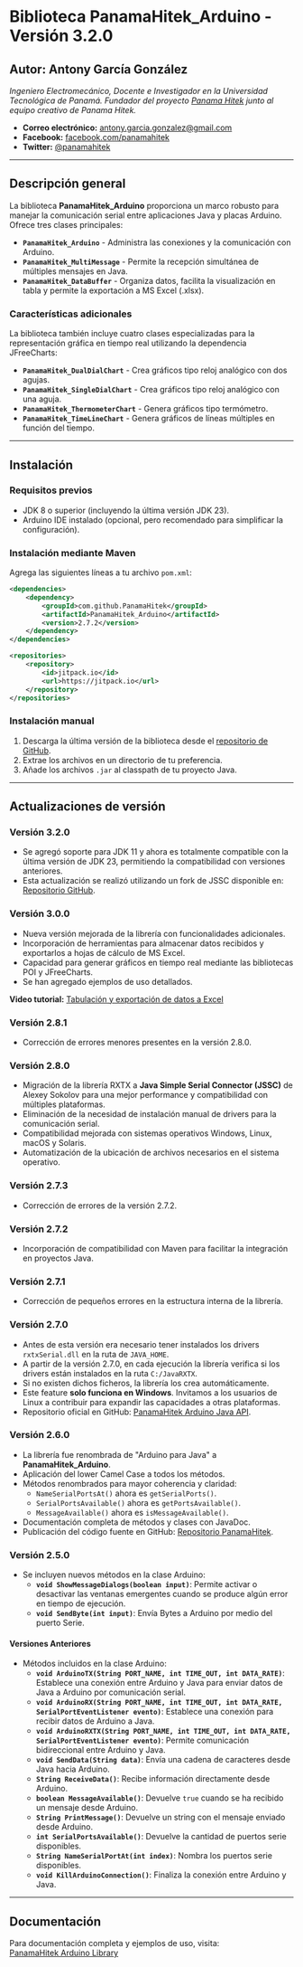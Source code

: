 # Biblioteca PanamaHitek_Arduino - Versión 3.2.0

## Autor: Antony García González
*Ingeniero Electromecánico, Docente e Investigador en la Universidad Tecnológica de Panamá. Fundador del proyecto [Panama Hitek](http://panamahitek.com) junto al equipo creativo de Panama Hitek.*

- **Correo electrónico:** antony.garcia.gonzalez@gmail.com  
- **Facebook:** [facebook.com/panamahitek](http://facebook.com/panamahitek)  
- **Twitter:** [@panamahitek](http://twitter.com/panamahitek)

---

## Descripción general

La biblioteca **PanamaHitek_Arduino** proporciona un marco robusto para manejar la comunicación serial entre aplicaciones Java y placas Arduino. Ofrece tres clases principales:

- **`PanamaHitek_Arduino`** - Administra las conexiones y la comunicación con Arduino.
- **`PanamaHitek_MultiMessage`** - Permite la recepción simultánea de múltiples mensajes en Java.
- **`PanamaHitek_DataBuffer`** - Organiza datos, facilita la visualización en tabla y permite la exportación a MS Excel (.xlsx).

### Características adicionales

La biblioteca también incluye cuatro clases especializadas para la representación gráfica en tiempo real utilizando la dependencia JFreeCharts:

- **`PanamaHitek_DualDialChart`** - Crea gráficos tipo reloj analógico con dos agujas.
- **`PanamaHitek_SingleDialChart`** - Crea gráficos tipo reloj analógico con una aguja.
- **`PanamaHitek_ThermometerChart`** - Genera gráficos tipo termómetro.
- **`PanamaHitek_TimeLineChart`** - Genera gráficos de líneas múltiples en función del tiempo.

---

## Instalación

### Requisitos previos

- JDK 8 o superior (incluyendo la última versión JDK 23).
- Arduino IDE instalado (opcional, pero recomendado para simplificar la configuración).

### Instalación mediante Maven

Agrega las siguientes líneas a tu archivo `pom.xml`:

```xml
<dependencies>
    <dependency>
        <groupId>com.github.PanamaHitek</groupId>
        <artifactId>PanamaHitek_Arduino</artifactId>
        <version>2.7.2</version>
    </dependency>
</dependencies>

<repositories>
    <repository>
        <id>jitpack.io</id>
        <url>https://jitpack.io</url>
    </repository>
</repositories>
```

### Instalación manual

1. Descarga la última versión de la biblioteca desde el [repositorio de GitHub](https://github.com/PanamaHitek/Arduino-JavaAPI).
2. Extrae los archivos en un directorio de tu preferencia.
3. Añade los archivos `.jar` al classpath de tu proyecto Java.

---

## Actualizaciones de versión

### Versión 3.2.0
- Se agregó soporte para JDK 11 y ahora es totalmente compatible con la última versión de JDK 23, permitiendo la compatibilidad con versiones anteriores.
- Esta actualización se realizó utilizando un fork de JSSC disponible en: [Repositorio GitHub](https://github.com/java-native/jssc).

### Versión 3.0.0
- Nueva versión mejorada de la librería con funcionalidades adicionales.
- Incorporación de herramientas para almacenar datos recibidos y exportarlos a hojas de cálculo de MS Excel.
- Capacidad para generar gráficos en tiempo real mediante las bibliotecas POI y JFreeCharts.
- Se han agregado ejemplos de uso detallados.

**Video tutorial:** [Tabulación y exportación de datos a Excel](https://www.youtube.com/watch?v=wo4ts0osZV8)

### Versión 2.8.1
- Corrección de errores menores presentes en la versión 2.8.0.

### Versión 2.8.0
- Migración de la librería RXTX a **Java Simple Serial Connector (JSSC)** de Alexey Sokolov para una mejor performance y compatibilidad con múltiples plataformas.
- Eliminación de la necesidad de instalación manual de drivers para la comunicación serial.
- Compatibilidad mejorada con sistemas operativos Windows, Linux, macOS y Solaris.
- Automatización de la ubicación de archivos necesarios en el sistema operativo.

### Versión 2.7.3
- Corrección de errores de la versión 2.7.2.

### Versión 2.7.2
- Incorporación de compatibilidad con Maven para facilitar la integración en proyectos Java.

### Versión 2.7.1
- Corrección de pequeños errores en la estructura interna de la librería.

### Versión 2.7.0
- Antes de esta versión era necesario tener instalados los drivers `rxtxSerial.dll` en la ruta de `JAVA_HOME`.
- A partir de la versión 2.7.0, en cada ejecución la librería verifica si los drivers están instalados en la ruta `C:/JavaRXTX`.
- Si no existen dichos ficheros, la librería los crea automáticamente.
- Este feature **solo funciona en Windows**. Invitamos a los usuarios de Linux a contribuir para expandir las capacidades a otras plataformas.
- Repositorio oficial en GitHub: [PanamaHitek Arduino Java API](https://github.com/PanamaHitek/Arduino-JavaAPI).

### Versión 2.6.0
- La librería fue renombrada de "Arduino para Java" a **PanamaHitek_Arduino**.
- Aplicación del lower Camel Case a todos los métodos.
- Métodos renombrados para mayor coherencia y claridad:
  - `NameSerialPortsAt()` ahora es `getSerialPorts()`.
  - `SerialPortsAvailable()` ahora es `getPortsAvailable()`.
  - `MessageAvailable()` ahora es `isMessageAvailable()`.
- Documentación completa de métodos y clases con JavaDoc.
- Publicación del código fuente en GitHub: [Repositorio PanamaHitek](https://github.com/PanamaHitek/Arduino-JavaAPI).

### Versión 2.5.0
- Se incluyen nuevos métodos en la clase Arduino:
  - **`void ShowMessageDialogs(boolean input)`**: Permite activar o desactivar las ventanas emergentes cuando se produce algún error en tiempo de ejecución.
  - **`void SendByte(int input)`**: Envía Bytes a Arduino por medio del puerto Serie.

#### Versiones Anteriores
- Métodos incluidos en la clase Arduino:
  - **`void ArduinoTX(String PORT_NAME, int TIME_OUT, int DATA_RATE)`**: Establece una conexión entre Arduino y Java para enviar datos de Java a Arduino por comunicación serial.
  - **`void ArduinoRX(String PORT_NAME, int TIME_OUT, int DATA_RATE, SerialPortEventListener evento)`**: Establece una conexión para recibir datos de Arduino a Java.
  - **`void ArduinoRXTX(String PORT_NAME, int TIME_OUT, int DATA_RATE, SerialPortEventListener evento)`**: Permite comunicación bidireccional entre Arduino y Java.
  - **`void SendData(String data)`**: Envía una cadena de caracteres desde Java hacia Arduino.
  - **`String ReceiveData()`**: Recibe información directamente desde Arduino.
  - **`boolean MessageAvailable()`**: Devuelve `true` cuando se ha recibido un mensaje desde Arduino.
  - **`String PrintMessage()`**: Devuelve un string con el mensaje enviado desde Arduino.
  - **`int SerialPortsAvailable()`**: Devuelve la cantidad de puertos serie disponibles.
  - **`String NameSerialPortAt(int index)`**: Nombra los puertos serie disponibles.
  - **`void KillArduinoConnection()`**: Finaliza la conexión entre Arduino y Java.

---

## Documentación

Para documentación completa y ejemplos de uso, visita:  
[PanamaHitek Arduino Library](http://panamahitek.com/libreria-arduino-para-java/)
